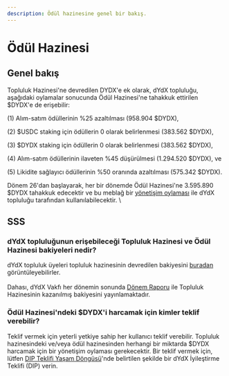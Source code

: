 ```yaml
---
description: Ödül hazinesine genel bir bakış.
---
```


# Ödül Hazinesi

## Genel bakış

Topluluk Hazinesi'ne devredilen DYDX'e ek olarak, dYdX topluluğu, aşağıdaki oylamalar sonucunda Ödül Hazinesi'ne tahakkuk ettirilen $DYDX'e de erişebilir:

(1) Alım-satım ödüllerinin %25 azaltılması (958.904 $DYDX),

(2) $USDC staking için ödüllerin 0 olarak belirlenmesi (383.562 $DYDX),

(3) $DYDX staking için ödüllerin 0 olarak belirlenmesi (383.562 $DYDX),

(4) Alım-satım ödüllerinin ilaveten %45 düşürülmesi (1.294.520 $DYDX), ve

(5) Likidite sağlayıcı ödüllerinin %50 oranında azaltılması (575.342 $DYDX).

Dönem 26'dan başlayarak, her bir dönemde Ödül Hazinesi'ne 3.595.890 $DYDX tahakkuk edecektir ve bu meblağ bir [yönetişim oylaması](https://docs.dydx.community/dydx-governance/voting-and-governance/governance-parameters) ile dYdX topluluğu tarafından kullanılabilecektir. \


## SSS

### dYdX topluluğunun erişebileceği Topluluk Hazinesi ve Ödül Hazinesi bakiyeleri nedir?

dYdX topluluk üyeleri topluluk hazinesinin devredilen bakiyesini [buradan](https://dydx.shippooor.xyz/) görüntüleyebilirler. \
\
Dahası, dYdX Vakfı her dönemin sonunda [Dönem Raporu](https://dydx.foundation/blog) ile Topluluk Hazinesinin kazanılmış bakiyesini yayınlamaktadır.

### Ödül Hazinesi'ndeki $DYDX'i harcamak için kimler teklif verebilir?

Teklif vermek için yeterli yetkiye sahip her kullanıcı teklif verebilir. Topluluk hazinesindeki ve/veya ödül hazinesinden herhangi bir miktarda $DYDX harcamak için bir yönetişim oylaması gerekecektir. Bir teklif vermek için, lütfen [DIP Teklifi Yaşam Döngüsü](../voting-and-governance/dip-proposal-lifecycle.md)'nde belirtilen şekilde bir dYdX İyileştirme Teklifi (DIP) verin.
